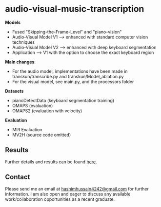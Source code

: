 # audio-visual-music-transcription

**Models**
- Fused "Skipping-the-Frame-Level" and "piano-vision"
- Audio-Visual Model V1 --> enhanced with standard computer vision techniques
- Audio-Visual Model V2 --> enhanced with deep keyboard segmentation
- Application --> V1 with the option to choose the exact keyboard region

**Main changes**:
- For the audio model, implementations have been made in transkun/transcribe.py and transkun/Model_ablation.py
- For the visual model, see main.py, and the processors folder

**Datasets**
- pianoDetectData (keyboard segmentation training)
- OMAPS (evaluation)
- OMAPS2 (evaluation with velocity)

**Evaluation**
- MIR Evaluation
- MV2H (source code omitted)

## Results
Further details and results can be found [here](https://github.com/hashimh4/audio-visual-piano-transcription).

## Contact
Please send me an email at [hashimhussain4242@gmail.com](mailto:hashimhussain4242@gmail.com) for further information. I am also open and eager to discuss any available work/collaboration opportunities as a recent graduate.
